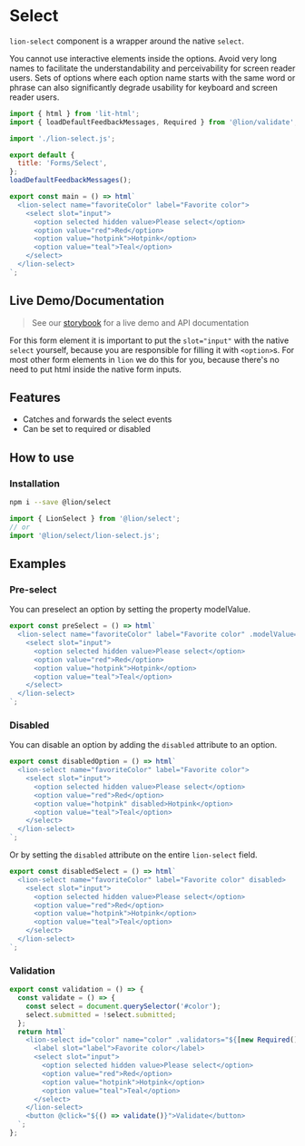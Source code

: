 [//]: # 'AUTO INSERT HEADER PREPUBLISH'

# Select

`lion-select` component is a wrapper around the native `select`.

You cannot use interactive elements inside the options. Avoid very long names to
facilitate the understandability and perceivability for screen reader users. Sets of options
where each option name starts with the same word or phrase can also significantly degrade
usability for keyboard and screen reader users.

```js script
import { html } from 'lit-html';
import { loadDefaultFeedbackMessages, Required } from '@lion/validate';

import './lion-select.js';

export default {
  title: 'Forms/Select',
};
loadDefaultFeedbackMessages();
```

```js preview-story
export const main = () => html`
  <lion-select name="favoriteColor" label="Favorite color">
    <select slot="input">
      <option selected hidden value>Please select</option>
      <option value="red">Red</option>
      <option value="hotpink">Hotpink</option>
      <option value="teal">Teal</option>
    </select>
  </lion-select>
`;
```

## Live Demo/Documentation

> See our [storybook](http://lion-web-components.netlify.com/?path=/docs/forms-select--default-story) for a live demo and API documentation

For this form element it is important to put the `slot="input"` with the native `select` yourself, because you are responsible for filling it with `<option>`s.
For most other form elements in `lion` we do this for you, because there's no need to put html inside the native form inputs.

## Features

- Catches and forwards the select events
- Can be set to required or disabled

## How to use

### Installation

```sh
npm i --save @lion/select
```

```js
import { LionSelect } from '@lion/select';
// or
import '@lion/select/lion-select.js';
```

## Examples

### Pre-select

You can preselect an option by setting the property modelValue.

```js preview-story
export const preSelect = () => html`
  <lion-select name="favoriteColor" label="Favorite color" .modelValue=${'hotpink'}>
    <select slot="input">
      <option selected hidden value>Please select</option>
      <option value="red">Red</option>
      <option value="hotpink">Hotpink</option>
      <option value="teal">Teal</option>
    </select>
  </lion-select>
`;
```

### Disabled

You can disable an option by adding the `disabled` attribute to an option.

```js preview-story
export const disabledOption = () => html`
  <lion-select name="favoriteColor" label="Favorite color">
    <select slot="input">
      <option selected hidden value>Please select</option>
      <option value="red">Red</option>
      <option value="hotpink" disabled>Hotpink</option>
      <option value="teal">Teal</option>
    </select>
  </lion-select>
`;
```

Or by setting the `disabled` attribute on the entire `lion-select` field.

```js preview-story
export const disabledSelect = () => html`
  <lion-select name="favoriteColor" label="Favorite color" disabled>
    <select slot="input">
      <option selected hidden value>Please select</option>
      <option value="red">Red</option>
      <option value="hotpink">Hotpink</option>
      <option value="teal">Teal</option>
    </select>
  </lion-select>
`;
```

### Validation

```js preview-story
export const validation = () => {
  const validate = () => {
    const select = document.querySelector('#color');
    select.submitted = !select.submitted;
  };
  return html`
    <lion-select id="color" name="color" .validators="${[new Required()]}">
      <label slot="label">Favorite color</label>
      <select slot="input">
        <option selected hidden value>Please select</option>
        <option value="red">Red</option>
        <option value="hotpink">Hotpink</option>
        <option value="teal">Teal</option>
      </select>
    </lion-select>
    <button @click="${() => validate()}">Validate</button>
  `;
};
```
